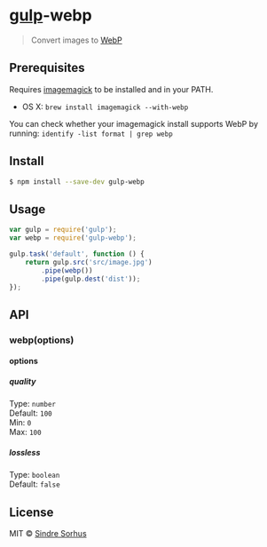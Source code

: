# [gulp](http://gulpjs.com)-webp

> Convert images to [WebP](https://developers.google.com/speed/webp/)


## Prerequisites

Requires [imagemagick](http://www.imagemagick.org/script/binary-releases.php) to be installed and in your PATH.

- OS X: `brew install imagemagick --with-webp`

You can check whether your imagemagick install supports WebP by running: `identify -list format | grep webp`


## Install

```sh
$ npm install --save-dev gulp-webp
```


## Usage

```js
var gulp = require('gulp');
var webp = require('gulp-webp');

gulp.task('default', function () {
	return gulp.src('src/image.jpg')
		.pipe(webp())
		.pipe(gulp.dest('dist'));
});
```


## API

### webp(options)

#### options

##### quality

Type: `number`  
Default: `100`  
Min: `0`  
Max: `100`

##### lossless

Type: `boolean`  
Default: `false`


## License

MIT © [Sindre Sorhus](http://sindresorhus.com)
